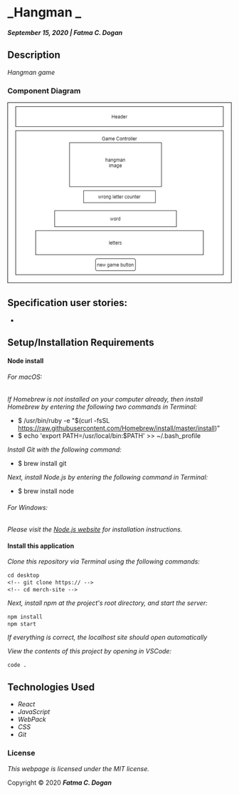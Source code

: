 # _Hangman _

#### _September 15, 2020 | Fatma C. Dogan_

## Description

_Hangman game_

<!-- _View the live site at:_  -->


### Component Diagram

<img src="diagram.jpg" width="550px" />

## Specification user stories:
* 

## Setup/Installation Requirements

#### Node install

###### For macOS:
_If Homebrew is not installed on your computer already, then install Homebrew by entering the following two commands in Terminal:_
* $ /usr/bin/ruby -e "$(curl -fsSL https://raw.githubusercontent.com/Homebrew/install/master/install)"
* $ echo 'export PATH=/usr/local/bin:$PATH' >> ~/.bash_profile

_Install Git with the following command:_
* $ brew install git

_Next, install Node.js by entering the following command in Terminal:_
* $ brew install node

###### For Windows:
_Please visit the [Node.js website](https://nodejs.org/en/download/) for installation instructions._

#### Install this application

_Clone this repository via Terminal using the following commands:_
```
cd desktop
<!-- git clone https:// -->
<!-- cd merch-site -->
```

_Next, install npm at the project's root directory, and start the server:_
```
npm install
npm start
```

_If everything is correct, the localhost site should open automatically_

_View the contents of this project by opening in VSCode:_
```
code .
```



## Technologies Used

* _React_
* _JavaScript_
* _WebPack_
* _CSS_
* _Git_

### License

*This webpage is licensed under the MIT license.*

Copyright &copy; 2020 **_Fatma C. Dogan_**
